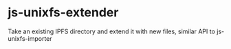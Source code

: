 # js-unixfs-extender
Take an existing IPFS directory and extend it with new files, similar API to js-unixfs-importer
